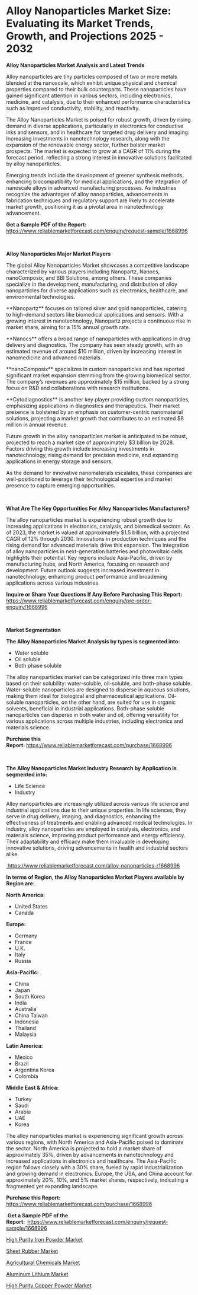 <p><h1>Alloy Nanoparticles Market Size: Evaluating its Market Trends, Growth, and Projections 2025 - 2032</h1></p><p><strong>Alloy Nanoparticles Market Analysis and Latest Trends</strong></p>
<p><p>Alloy nanoparticles are tiny particles composed of two or more metals blended at the nanoscale, which exhibit unique physical and chemical properties compared to their bulk counterparts. These nanoparticles have gained significant attention in various sectors, including electronics, medicine, and catalysis, due to their enhanced performance characteristics such as improved conductivity, stability, and reactivity.</p><p>The Alloy Nanoparticles Market is poised for robust growth, driven by rising demand in diverse applications, particularly in electronics for conductive inks and sensors, and in healthcare for targeted drug delivery and imaging. Increasing investments in nanotechnology research, along with the expansion of the renewable energy sector, further bolster market prospects. The market is expected to grow at a CAGR of 11% during the forecast period, reflecting a strong interest in innovative solutions facilitated by alloy nanoparticles.</p><p>Emerging trends include the development of greener synthesis methods, enhancing biocompatibility for medical applications, and the integration of nanoscale alloys in advanced manufacturing processes. As industries recognize the advantages of alloy nanoparticles, advancements in fabrication techniques and regulatory support are likely to accelerate market growth, positioning it as a pivotal area in nanotechnology advancement.</p></p>
<p><strong>Get a Sample PDF of the Report:&nbsp;</strong> <a href="https://www.reliablemarketforecast.com/enquiry/request-sample/1668996?utm_campaign=1144&utm_medium=2&utm_source=Github&utm_content=ia&utm_term=31032025&utm_id=alloy-nanoparticles">https://www.reliablemarketforecast.com/enquiry/request-sample/1668996</a></p>
<p>&nbsp;</p>
<p><strong>Alloy Nanoparticles Major Market Players</strong></p>
<p><p>The global Alloy Nanoparticles Market showcases a competitive landscape characterized by various players including Nanopartz, Nanocs, nanoComposix, and BBI Solutions, among others. These companies specialize in the development, manufacturing, and distribution of alloy nanoparticles for diverse applications such as electronics, healthcare, and environmental technologies.</p><p>**Nanopartz** focuses on tailored silver and gold nanoparticles, catering to high-demand sectors like biomedical applications and sensors. With a growing interest in nanotechnology, Nanopartz projects a continuous rise in market share, aiming for a 15% annual growth rate.</p><p>**Nanocs** offers a broad range of nanoparticles with applications in drug delivery and diagnostics. The company has seen steady growth, with an estimated revenue of around $10 million, driven by increasing interest in nanomedicine and advanced materials.</p><p>**nanoComposix** specializes in custom nanoparticles and has reported significant market expansion stemming from the growing biomedical sector. The company’s revenues are approximately $15 million, backed by a strong focus on R&D and collaborations with research institutions.</p><p>**Cytodiagnostics** is another key player providing custom nanoparticles, emphasizing applications in diagnostics and therapeutics. Their market presence is bolstered by an emphasis on customer-centric nanomaterial solutions, projecting a market growth that contributes to an estimated $8 million in annual revenue.</p><p>Future growth in the alloy nanoparticles market is anticipated to be robust, projected to reach a market size of approximately $3 billion by 2028. Factors driving this growth include increasing investments in nanotechnology, rising demand for precision medicine, and expanding applications in energy storage and sensors. </p><p>As the demand for innovative nanomaterials escalates, these companies are well-positioned to leverage their technological expertise and market presence to capture emerging opportunities.</p></p>
<p>&nbsp;</p>
<p><strong>What Are The Key Opportunities For Alloy Nanoparticles Manufacturers?</strong></p>
<p><p>The alloy nanoparticles market is experiencing robust growth due to increasing applications in electronics, catalysis, and biomedical sectors. As of 2023, the market is valued at approximately $1.5 billion, with a projected CAGR of 12% through 2030. Innovations in production techniques and the rising demand for advanced materials drive this expansion. The integration of alloy nanoparticles in next-generation batteries and photovoltaic cells highlights their potential. Key regions include Asia-Pacific, driven by manufacturing hubs, and North America, focusing on research and development. Future outlook suggests increased investment in nanotechnology, enhancing product performance and broadening applications across various industries.</p></p>
<p><strong>Inquire or Share Your Questions If Any Before Purchasing This Report:</strong> <a href="https://www.reliablemarketforecast.com/enquiry/pre-order-enquiry/1668996?utm_campaign=1144&utm_medium=2&utm_source=Github&utm_content=ia&utm_term=31032025&utm_id=alloy-nanoparticles">https://www.reliablemarketforecast.com/enquiry/pre-order-enquiry/1668996</a></p>
<p>&nbsp;</p>
<p><strong>Market Segmentation</strong></p>
<p><strong>The Alloy Nanoparticles Market Analysis by types is segmented into:</strong></p>
<p><ul><li>Water soluble</li><li>Oil soluble</li><li>Both phase soluble</li></ul></p>
<p><p>The alloy nanoparticles market can be categorized into three main types based on their solubility: water-soluble, oil-soluble, and both-phase soluble. Water-soluble nanoparticles are designed to disperse in aqueous solutions, making them ideal for biological and pharmaceutical applications. Oil-soluble nanoparticles, on the other hand, are suited for use in organic solvents, beneficial in industrial applications. Both-phase soluble nanoparticles can disperse in both water and oil, offering versatility for various applications across multiple industries, including electronics and materials science.</p></p>
<p><strong>Purchase this Report:&nbsp;</strong><a href="https://www.reliablemarketforecast.com/purchase/1668996?utm_campaign=1144&utm_medium=2&utm_source=Github&utm_content=ia&utm_term=31032025&utm_id=alloy-nanoparticles">https://www.reliablemarketforecast.com/purchase/1668996</a></p>
<p>&nbsp;</p>
<p><strong>The Alloy Nanoparticles Market Industry Research by Application is segmented into:</strong></p>
<p><ul><li>Life Science</li><li>Industry</li></ul></p>
<p><p>Alloy nanoparticles are increasingly utilized across various life science and industrial applications due to their unique properties. In life sciences, they serve in drug delivery, imaging, and diagnostics, enhancing the effectiveness of treatments and enabling advanced medical technologies. In industry, alloy nanoparticles are employed in catalysis, electronics, and materials science, improving product performance and energy efficiency. Their adaptability and efficacy make them invaluable in developing innovative solutions, driving advancements in health and industrial sectors alike.</p></p>
<p><a href="https://www.reliablemarketforecast.com/alloy-nanoparticles-r1668996?utm_campaign=1144&utm_medium=2&utm_source=Github&utm_content=ia&utm_term=31032025&utm_id=alloy-nanoparticles">&nbsp;https://www.reliablemarketforecast.com/alloy-nanoparticles-r1668996</a></p>
<p><strong>In terms of Region, the Alloy Nanoparticles Market Players available by Region are:</strong></p>
<p>
    <p> <strong> North America: </strong>
        <ul>
            <li>United States</li>
            <li>Canada</li>
        </ul>
        </p> 
    <p> <strong> Europe: </strong>
        <ul>
            <li>Germany</li>
            <li>France</li>
            <li>U.K.</li>
            <li>Italy</li>
            <li>Russia</li>
        </ul>
        </p> 
    <p> <strong> Asia-Pacific: </strong>
        <ul>
            <li>China</li>
            <li>Japan</li>
            <li>South Korea</li>
            <li>India</li>
            <li>Australia</li>
            <li>China Taiwan</li>
            <li>Indonesia</li>
            <li>Thailand</li>
            <li>Malaysia</li>
        </ul>
        </p> 
    <p> <strong> Latin America: </strong>
        <ul>
            <li>Mexico</li>
            <li>Brazil</li>
            <li>Argentina Korea</li>
            <li>Colombia</li>
        </ul>
        </p> 
    <p> <strong> Middle East & Africa: </strong>
        <ul>
            <li>Turkey</li>
            <li>Saudi</li>
            <li>Arabia</li>
            <li>UAE</li>
            <li>Korea</li>
        </ul>
    </p>
    </p>
<p><p>The alloy nanoparticles market is experiencing significant growth across various regions, with North America and Asia-Pacific poised to dominate the sector. North America is projected to hold a market share of approximately 35%, driven by advancements in nanotechnology and increased applications in electronics and healthcare. The Asia-Pacific region follows closely with a 30% share, fueled by rapid industrialization and growing demand in electronics. Europe, the USA, and China account for approximately 20%, 10%, and 5% market shares, respectively, indicating a fragmented yet expanding landscape.</p></p>
<p><strong>Purchase this Report: </strong><a href="https://www.reliablemarketforecast.com/purchase/1668996?utm_campaign=1144&utm_medium=2&utm_source=Github&utm_content=ia&utm_term=31032025&utm_id=alloy-nanoparticles">https://www.reliablemarketforecast.com/purchase/1668996</a></p>
<p>&nbsp;<strong>Get a Sample PDF of the Report:&nbsp;&nbsp;</strong><a href="https://www.reliablemarketforecast.com/enquiry/request-sample/1668996?utm_campaign=1144&utm_medium=2&utm_source=Github&utm_content=ia&utm_term=31032025&utm_id=alloy-nanoparticles">https://www.reliablemarketforecast.com/enquiry/request-sample/1668996</a></p>
<p><strong></strong></p>
<p><p><a href="https://github.com/darenph8er/Market-Research-Report-List-1/blob/main/high-purity-iron-powder-market.md?utm_campaign=1144&utm_medium=2&utm_source=Github&utm_content=ia&utm_term=31032025&utm_id=alloy-nanoparticles">High Purity Iron Powder Market</a></p><p><a href="https://github.com/hammelximalschid/Market-Research-Report-List-1/blob/main/sheet-rubber-market.md?utm_campaign=1144&utm_medium=2&utm_source=Github&utm_content=ia&utm_term=31032025&utm_id=alloy-nanoparticles">Sheet Rubber Market</a></p><p><a href="https://github.com/osbornrdaflalo/Market-Research-Report-List-1/blob/main/agricultural-chemicals-market.md?utm_campaign=1144&utm_medium=2&utm_source=Github&utm_content=ia&utm_term=31032025&utm_id=alloy-nanoparticles">Agricultural Chemicals Market</a></p><p><a href="https://github.com/rodinayygacklezi/Market-Research-Report-List-1/blob/main/aluminum-lithium-market.md?utm_campaign=1144&utm_medium=2&utm_source=Github&utm_content=ia&utm_term=31032025&utm_id=alloy-nanoparticles">Aluminum Lithium Market</a></p><p><a href="https://github.com/ElviraLeka1962/Market-Research-Report-List-1/blob/main/high-purity-copper-powder-market.md?utm_campaign=1144&utm_medium=2&utm_source=Github&utm_content=ia&utm_term=31032025&utm_id=alloy-nanoparticles">High Purity Copper Powder Market</a></p></p>